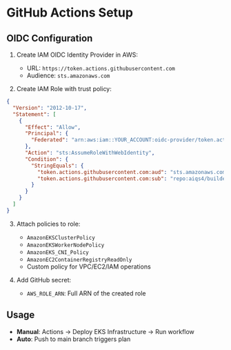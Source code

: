 # GitHub Actions Setup

## OIDC Configuration

1. Create IAM OIDC Identity Provider in AWS:
   - URL: `https://token.actions.githubusercontent.com`
   - Audience: `sts.amazonaws.com`

2. Create IAM Role with trust policy:
```json
{
  "Version": "2012-10-17",
  "Statement": [
    {
      "Effect": "Allow",
      "Principal": {
        "Federated": "arn:aws:iam::YOUR_ACCOUNT:oidc-provider/token.actions.githubusercontent.com"
      },
      "Action": "sts:AssumeRoleWithWebIdentity",
      "Condition": {
        "StringEquals": {
          "token.actions.githubusercontent.com:aud": "sts.amazonaws.com",
          "token.actions.githubusercontent.com:sub": "repo:aiqs4/builder-space:ref:refs/heads/main"
        }
      }
    }
  ]
}
```

3. Attach policies to role:
   - `AmazonEKSClusterPolicy`
   - `AmazonEKSWorkerNodePolicy` 
   - `AmazonEKS_CNI_Policy`
   - `AmazonEC2ContainerRegistryReadOnly`
   - Custom policy for VPC/EC2/IAM operations

4. Add GitHub secret:
   - `AWS_ROLE_ARN`: Full ARN of the created role

## Usage

- **Manual**: Actions → Deploy EKS Infrastructure → Run workflow
- **Auto**: Push to main branch triggers plan